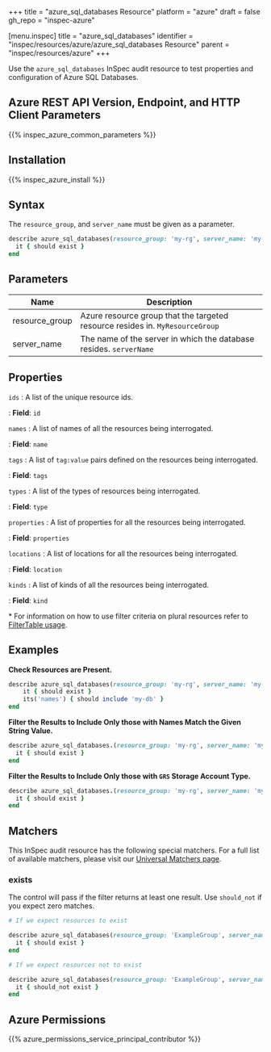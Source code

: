 +++
title = "azure_sql_databases Resource"
platform = "azure"
draft = false
gh_repo = "inspec-azure"

[menu.inspec]
title = "azure_sql_databases"
identifier = "inspec/resources/azure/azure_sql_databases Resource"
parent = "inspec/resources/azure"
+++

Use the `azure_sql_databases` InSpec audit resource to test properties and configuration of Azure SQL Databases.

## Azure REST API Version, Endpoint, and HTTP Client Parameters

{{% inspec_azure_common_parameters %}}

## Installation

{{% inspec_azure_install %}}

## Syntax

The `resource_group`, and `server_name` must be given as a parameter.
```ruby
describe azure_sql_databases(resource_group: 'my-rg', server_name: 'my-server') do
  it { should exist }
end
```

## Parameters

| Name                           | Description                                                                          |
|--------------------------------|--------------------------------------------------------------------------------------|
| resource_group                 | Azure resource group that the targeted resource resides in. `MyResourceGroup`        |
| server_name                    | The name of the server in which the database resides. `serverName`                   |

## Properties

`ids`
: A list of the unique resource ids.

: **Field**: `id`

`names`
: A list of names of all the resources being interrogated.

: **Field**: `name`

`tags`
: A list of `tag:value` pairs defined on the resources being interrogated.

: **Field**: `tags`

`types`
: A list of the types of resources being interrogated.

: **Field**: `type`

`properties`
: A list of properties for all the resources being interrogated.

: **Field**: `properties`

`locations`
: A list of locations for all the resources being interrogated.

: **Field**: `location`

`kinds`
: A list of kinds of all the resources being interrogated.

: **Field**: `kind`

<superscript>*</superscript> For information on how to use filter criteria on plural resources refer to [FilterTable usage](https://github.com/inspec/inspec/blob/master/dev-docs/filtertable-usage.md).

## Examples

**Check Resources are Present.**

````ruby
describe azure_sql_databases(resource_group: 'my-rg', server_name: 'my-server') do
    it { should exist }
    its('names') { should include 'my-db' }
end
````
**Filter the Results to Include Only those with Names Match the Given String Value.**

```ruby
describe azure_sql_databases.(resource_group: 'my-rg', server_name: 'my-server').where{ name.eql?('production-db') } do
  it { should exist }
end
```
**Filter the Results to Include Only those with `GRS` Storage Account Type.**

```ruby
describe azure_sql_databases.(resource_group: 'my-rg', server_name: 'my-server').where{ properties[:storageAccountType] == 'GRS' } do
  it { should exist }
end
```

## Matchers

This InSpec audit resource has the following special matchers. For a full list of available matchers, please visit our [Universal Matchers page](https://www.inspec.io/docs/reference/matchers/).

### exists

The control will pass if the filter returns at least one result. Use `should_not` if you expect zero matches.
```ruby
# If we expect resources to exist

describe azure_sql_databases(resource_group: 'ExampleGroup', server_name: 'my-server') do
  it { should exist }
end

# If we expect resources not to exist

describe azure_sql_databases(resource_group: 'ExampleGroup', server_name: 'my-server') do
  it { should_not exist }
end
```

## Azure Permissions

{{% azure_permissions_service_principal_contributor %}}
